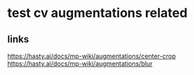 # test cv augmentations related 

## links
https://hasty.ai/docs/mp-wiki/augmentations/center-crop
https://hasty.ai/docs/mp-wiki/augmentations/blur
